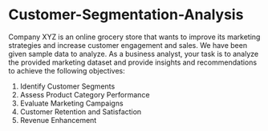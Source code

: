 # Customer-Segmentation-Analysis
Company XYZ is an online grocery store that wants to improve its marketing strategies and increase customer engagement and sales. 
We have been given sample data to analyze. As a business analyst, your task is to analyze the provided marketing dataset 
and provide insights and recommendations to achieve the following objectives:
1. Identify Customer Segments
2. Assess Product Category Performance
3. Evaluate Marketing Campaigns
4. Customer Retention and Satisfaction
5. Revenue Enhancement
